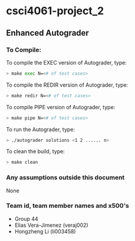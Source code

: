 # csci4061-project_2 #

## Enhanced Autograder ##

### To Compile: ###

To compile the EXEC version of Autograder, type:

```zsh
> make exec N=<# of test cases>
```

To compile the REDIR version of Autograder, type:

```zsh
> make redir N=<# of test cases>
```

To compile PIPE version of Autograder, type:

```zsh
> make pipe N=<# of test cases>

```

To run the Autograder, type:

```zsh
> ./autograder solutions <1 2 ...... n>
```

To clean the build, type:

```zsh
> make clean
```

### Any assumptions outside this document

None

### Team id, team member names and x500's

- Group 44
- Elias Vera-Jimenez (veraj002)
- Hongzheng Li (li003458)
